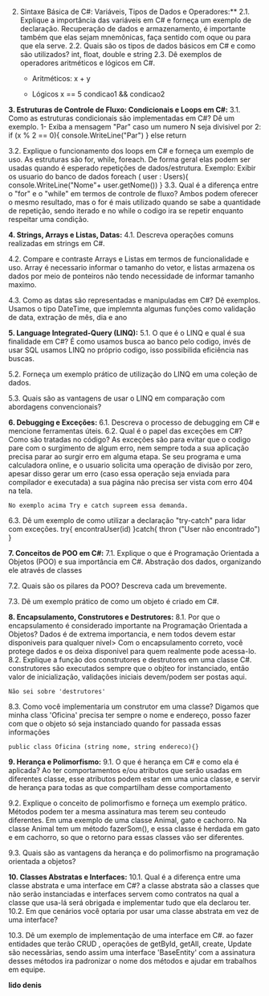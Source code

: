 2. Sintaxe Básica de C#: Variáveis, Tipos de Dados e Operadores:**
2.1. Explique a importância das variáveis em C# e forneça um exemplo de declaração.
    Recuperação de dados e armazenamento, é importante também que elas sejam mnemônicas, faça sentido com oque ou para que ela serve.
2.2. Quais são os tipos de dados básicos em C# e como são utilizados?
    int, float, double e string
2.3. Dê exemplos de operadores aritméticos e lógicos em C#.
    - Aritméticos:
        x + y

    - Lógicos
        x == 5 
        condicao1 && condicao2


**3. Estruturas de Controle de Fluxo: Condicionais e Loops em C#:**
3.1. Como as estruturas condicionais são implementadas em C#? Dê um exemplo.
    1- Exiba a mensagem "Par" caso um numero N seja divisivel por 2:
        if (x % 2 == 0){
            console.WriteLine("Par")
        } else
            return
    
3.2. Explique o funcionamento dos loops em C# e forneça um exemplo de uso.
    As estruturas são for, while, foreach. De forma geral elas podem ser usadas quando é esperado repetições de dados/estrutura.
    Exemplo: Exibir os usuario do banco de dados
    foreach ( user : Users){
        console.WriteLine("Nome"+ user.getNome())
    }
3.3. Qual é a diferença entre o "for" e o "while" em termos de controle de fluxo?
    Ambos podem oferecer o mesmo resultado, mas o for é mais utilizado quando se sabe a quantidade de repetição, sendo iterado e no while o codigo ira se repetir enquanto respeitar uma condição.


**4. Strings, Arrays e Listas, Datas:**
4.1. Descreva operações comuns realizadas em strings em C#.
    
4.2. Compare e contraste Arrays e Listas em termos de funcionalidade e uso.
    Array é necessario informar o tamanho do vetor, e listas armazena os dados por meio de ponteiros não tendo necessidade de informar tamanho maximo.

4.3. Como as datas são representadas e manipuladas em C#? Dê exemplos.
    Usamos o tipo DateTime, que implemnta algumas funções como validação de data, extração de mês, dia e ano


**5. Language Integrated-Query (LINQ):**
5.1. O que é o LINQ e qual é sua finalidade em C#?
    É como usamos busca ao banco pelo codigo, invés de usar SQL usamos LINQ no próprio codigo, isso possibilida eficiência nas buscas.

5.2. Forneça um exemplo prático de utilização do LINQ em uma coleção de dados.

5.3. Quais são as vantagens de usar o LINQ em comparação com abordagens convencionais?



**6. Debugging e Exceções:**
6.1. Descreva o processo de debugging em C# e mencione ferramentas úteis.
6.2. Qual é o papel das exceções em C#? Como são tratadas no código?
    As exceções são para evitar que o codigo pare com o surgimento de algum erro, nem sempre toda a sua aplicação precisa parar ao surgir erro em alguma etapa. Se seu programa e uma calculadora online, e o usuario solicita uma operação de divisão por zero, apesar disso gerar um erro (caso essa operação seja enviada para compilador e executada) a sua página não precisa ser vista com erro 404 na tela.

    No exemplo acima Try e catch supreem essa demanda.
6.3. Dê um exemplo de como utilizar a declaração "try-catch" para lidar com exceções.
    try{
        encontraUser(id)
    }catch{
        thron ("User não encontrado")
    }


**7. Conceitos de POO em C#:**
7.1. Explique o que é Programação Orientada a Objetos (POO) e sua importância em C#.
    Abstração dos dados, organizando ele através de classes

7.2. Quais são os pilares da POO? Descreva cada um brevemente.

7.3. Dê um exemplo prático de como um objeto é criado em C#.
    



**8. Encapsulamento, Construtores e Destrutores:**
8.1. Por que o encapsulamento é considerado importante na Programação Orientada a Objetos?
    Dados é de extrema importancia, e nem todos devem estar disponiveis para qualquer nivel> Com o encapsulamento correto, você protege dados e os deixa disponivel para quem realmente pode acessa-lo.
8.2. Explique a função dos construtores e destrutores em uma classe C#.
    construtores são executados sempre que o objteo for instanciado, então valor de inicialização, validações iniciais devem/podem ser postas aqui.

    Não sei sobre 'destrutores'
8.3. Como você implementaria um construtor em uma classe?
    Digamos que minha class 'Oficina' precisa ter sempre o nome e endereço, posso fazer com que o objeto só seja instanciado quando for passada essas informações

    public class Oficina (string nome, string endereco){}


**9. Herança e Polimorfismo:**
9.1. O que é herança em C# e como ela é aplicada?
    Ao ter comportamentos e/ou atributos que serão usadas em diferentes classe, esse atributos podem estar em uma unica classe, e servir de herança para todas as que compartilham desse comportamento

9.2. Explique o conceito de polimorfismo e forneça um exemplo prático.
    Métodos podem ter a mesma assinatura mas terem seu conteudo diferentes. Em uma exemplo de uma classe Animal, gato e cachorro. Na classe Animal tem um método fazerSom(), e essa classe é herdada em gato e em cachorro, so que o retorno para essas classes vão ser diferentes.

9.3. Quais são as vantagens da herança e do polimorfismo na programação orientada a objetos?


**10. Classes Abstratas e Interfaces:**
10.1. Qual é a diferença entre uma classe abstrata e uma interface em C#?
    a classe abstrata são a classes que não serão instanciadas e interfaces servem como contratos na qual a classe que usa-lá será obrigada e implementar tudo que ela declarou ter.
10.2. Em que cenários você optaria por usar uma classe abstrata em vez de uma interface?

10.3. Dê um exemplo de implementação de uma interface em C#.
    ao fazer entidades que terão CRUD , operações de getById, getAll, create, Update são necessãrias, sendo assim uma interface 'BaseEntity' com a assinatura desses métodos ira padronizar o nome dos métodos e ajudar em trabalhos em equipe.

**lido denis**